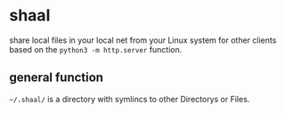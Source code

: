 # shaal
share local files in your local net from your Linux system for other clients based on the `python3 -m http.server` function.

## general function
`~/.shaal/` is a directory with symlincs to other Directorys or Files.
